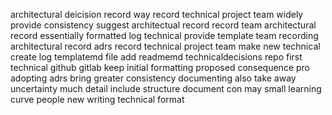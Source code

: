 architectural deicision record way record technical project team widely provide consistency suggest architectual record record team architectural record essentially formatted log technical provide template team recording architectural record adrs record technical project team make new technical create log templatemd file add readmemd technicaldecisions repo first technical github gitlab keep initial formatting proposed consequence pro adopting adrs bring greater consistency documenting also take away uncertainty much detail include structure document con may small learning curve people new writing technical format